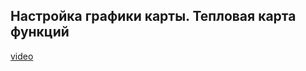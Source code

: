 ## Настройка графики карты. Тепловая карта функций

[video](https://player.softculture.cc/embed/online/GIS/GIS_10.10.12_L4-13_Graphic_Heatmap)